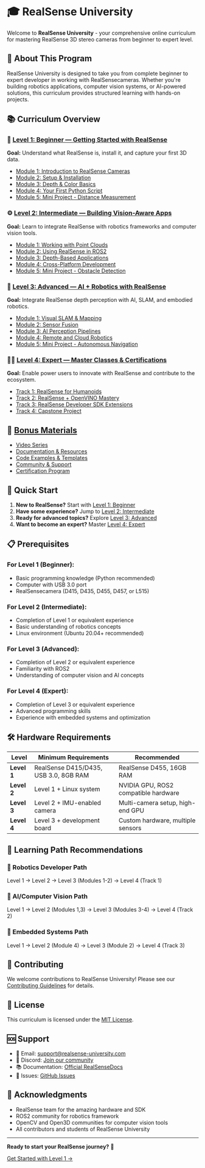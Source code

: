 # 🎓 RealSense University

Welcome to **RealSense University** - your comprehensive online curriculum for mastering RealSense 3D stereo cameras from beginner to expert level.

## 🎯 About This Program

RealSense University is designed to take you from complete beginner to expert developer in working with RealSensecameras. Whether you're building robotics applications, computer vision systems, or AI-powered solutions, this curriculum provides structured learning with hands-on projects.

## 📚 Curriculum Overview

### 🧭 [Level 1: Beginner — Getting Started with RealSense](./level-1-beginner/)
**Goal:** Understand what RealSense is, install it, and capture your first 3D data.

- [Module 1: Introduction to RealSense Cameras](./level-1-beginner/module-1-introduction.md)
- [Module 2: Setup & Installation](./level-1-beginner/module-2-setup.md)
- [Module 3: Depth & Color Basics](./level-1-beginner/module-3-depth-basics.md)
- [Module 4: Your First Python Script](./level-1-beginner/module-4-python-script.md)
- [Module 5: Mini Project - Distance Measurement](./level-1-beginner/module-5-mini-project.md)

### ⚙️ [Level 2: Intermediate — Building Vision-Aware Apps](./level-2-intermediate/)
**Goal:** Learn to integrate RealSense with robotics frameworks and computer vision tools.

- [Module 1: Working with Point Clouds](./level-2-intermediate/module-1-point-clouds.md)
- [Module 2: Using RealSense in ROS2](./level-2-intermediate/module-2-ros2.md)
- [Module 3: Depth-Based Applications](./level-2-intermediate/module-3-depth-applications.md)
- [Module 4: Cross-Platform Development](./level-2-intermediate/module-4-cross-platform.md)
- [Module 5: Mini Project - Obstacle Detection](./level-2-intermediate/module-5-mini-project.md)

### 🤖 [Level 3: Advanced — AI + Robotics with RealSense](./level-3-advanced/)
**Goal:** Integrate RealSense depth perception with AI, SLAM, and embodied robotics.

- [Module 1: Visual SLAM & Mapping](./level-3-advanced/module-1-visual-slam.md)
- [Module 2: Sensor Fusion](./level-3-advanced/module-2-sensor-fusion.md)
- [Module 3: AI Perception Pipelines](./level-3-advanced/module-3-ai-perception.md)
- [Module 4: Remote and Cloud Robotics](./level-3-advanced/module-4-cloud-robotics.md)
- [Module 5: Mini Project - Autonomous Navigation](./level-3-advanced/module-5-mini-project.md)

### 🧑‍🏫 [Level 4: Expert — Master Classes & Certifications](./level-4-expert/)
**Goal:** Enable power users to innovate with RealSense and contribute to the ecosystem.

- [Track 1: RealSense for Humanoids](./level-4-expert/track-1-humanoids.md)
- [Track 2: RealSense + OpenVINO Mastery](./level-4-expert/track-2-openvino.md)
- [Track 3: RealSense Developer SDK Extensions](./level-4-expert/track-3-sdk-extensions.md)
- [Track 4: Capstone Project](./level-4-expert/track-4-capstone.md)

## 🎁 [Bonus Materials](./bonus-materials/)

- [Video Series](./bonus-materials/video-series.md)
- [Documentation & Resources](./bonus-materials/documentation.md)
- [Code Examples & Templates](./bonus-materials/code-examples.md)
- [Community & Support](./bonus-materials/community.md)
- [Certification Program](./bonus-materials/certification.md)

## 🚀 Quick Start

1. **New to RealSense?** Start with [Level 1: Beginner](./level-1-beginner/)
2. **Have some experience?** Jump to [Level 2: Intermediate](./level-2-intermediate/)
3. **Ready for advanced topics?** Explore [Level 3: Advanced](./level-3-advanced/)
4. **Want to become an expert?** Master [Level 4: Expert](./level-4-expert/)

## 📋 Prerequisites

### For Level 1 (Beginner):
- Basic programming knowledge (Python recommended)
- Computer with USB 3.0 port
- RealSensecamera (D415, D435, D455, D457, or L515)

### For Level 2 (Intermediate):
- Completion of Level 1 or equivalent experience
- Basic understanding of robotics concepts
- Linux environment (Ubuntu 20.04+ recommended)

### For Level 3 (Advanced):
- Completion of Level 2 or equivalent experience
- Familiarity with ROS2
- Understanding of computer vision and AI concepts

### For Level 4 (Expert):
- Completion of Level 3 or equivalent experience
- Advanced programming skills
- Experience with embedded systems and optimization

## 🛠️ Hardware Requirements

| Level | Minimum Requirements | Recommended |
|-------|---------------------|-------------|
| **Level 1** | RealSense D415/D435, USB 3.0, 8GB RAM | RealSense D455, 16GB RAM |
| **Level 2** | Level 1 + Linux system | NVIDIA GPU, ROS2 compatible hardware |
| **Level 3** | Level 2 + IMU-enabled camera | Multi-camera setup, high-end GPU |
| **Level 4** | Level 3 + development board | Custom hardware, multiple sensors |

## 📖 Learning Path Recommendations

### 🎯 Robotics Developer Path
Level 1 → Level 2 → Level 3 (Modules 1-2) → Level 4 (Track 1)

### 🤖 AI/Computer Vision Path
Level 1 → Level 2 (Modules 1,3) → Level 3 (Modules 3-4) → Level 4 (Track 2)

### 🔧 Embedded Systems Path
Level 1 → Level 2 (Module 4) → Level 3 (Module 2) → Level 4 (Track 3)

## 🤝 Contributing

We welcome contributions to RealSense University! Please see our [Contributing Guidelines](./CONTRIBUTING.md) for details.

## 📄 License

This curriculum is licensed under the [MIT License](./LICENSE).

## 🆘 Support

- 📧 Email: support@realsense-university.com
- 💬 Discord: [Join our community](https://discord.gg/SQdtSH4J)
- 📚 Documentation: [Official RealSenseDocs](https://dev.realsenseai.com/)
- 🐛 Issues: [GitHub Issues](https://github.com/chrismatthieu/realsense-university/issues)

## 🌟 Acknowledgments

- RealSense team for the amazing hardware and SDK
- ROS2 community for robotics framework
- OpenCV and Open3D communities for computer vision tools
- All contributors and students of RealSense University

---

**Ready to start your RealSense journey?** 🚀

[Get Started with Level 1 →](./level-1-beginner/)
